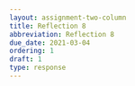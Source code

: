 ```yaml
---
layout: assignment-two-column
title: Reflection 8
abbreviation: Reflection 8
due_date: 2021-03-04
ordering: 1
draft: 1
type: response
---
```

